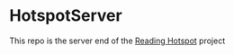 # HotspotServer
This repo is the server end of the [Reading Hotspot](https://github.com/Thingitude/Hotspot/wiki) project

